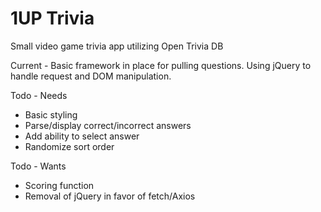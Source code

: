 # 1UP Trivia
Small video game trivia app utilizing Open Trivia DB

Current - Basic framework in place for pulling questions. Using jQuery to handle request and DOM manipulation.

Todo - Needs
- Basic styling
- Parse/display correct/incorrect answers
- Add ability to select answer
- Randomize sort order

Todo - Wants
- Scoring function
- Removal of jQuery in favor of fetch/Axios
